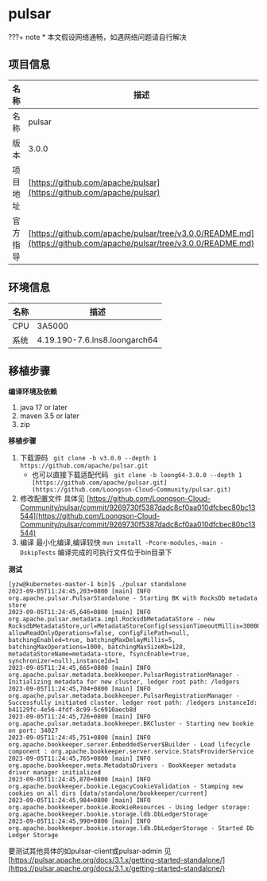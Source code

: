 # pulsar

<!-- note -->
???+ note
    * 本文假设网络通畅，如遇网络问题请自行解决
<!-- note end -->

## 项目信息

|名称       |描述|
|--         |--|
|名称       |pulsar|
|版本       |3.0.0|
|项目地址   |[https://github.com/apache/pulsar](https://github.com/apache/pulsar)|
|官方指导   |[https://github.com/apache/pulsar/tree/v3.0.0/README.md](https://github.com/apache/pulsar/tree/v3.0.0/README.md)|

## 环境信息

|名称       |描述|
|--         |--|
|CPU        |3A5000|
|系统       |4.19.190-7.6.lns8.loongarch64|


## 移植步骤

__编译环境及依赖__
1. java 17 or later
2. maven 3.5 or later
3. zip

__移植步骤__
1. 下载源码
   ` git clone -b v3.0.0 --depth 1 https://github.com/apache/pulsar.git`
   - 也可以直接下载适配代码
   ` git clone -b loong64-3.0.0 --depth 1 [https://github.com/apache/pulsar.git](https://github.com/Loongson-Cloud-Community/pulsar.git)`
3. 修改配置文件
   具体见 [https://github.com/Loongson-Cloud-Community/pulsar/commit/9269730f5387dadc8cf0aa010dfcbec80bc13544](https://github.com/Loongson-Cloud-Community/pulsar/commit/9269730f5387dadc8cf0aa010dfcbec80bc13544)
4. 编译
   最小化编译,编译较快 
   ` mvn install -Pcore-modules,-main -DskipTests `
   编译完成的可执行文件位于bin目录下

__测试__

```
[yzw@kubernetes-master-1 bin]$ ./pulsar standalone
2023-09-05T11:24:45,203+0800 [main] INFO  org.apache.pulsar.PulsarStandalone - Starting BK with RocksDb metadata store
2023-09-05T11:24:45,646+0800 [main] INFO  org.apache.pulsar.metadata.impl.RocksdbMetadataStore - new RocksdbMetadataStore,url=MetadataStoreConfig(sessionTimeoutMillis=30000, allowReadOnlyOperations=false, configFilePath=null, batchingEnabled=true, batchingMaxDelayMillis=5, batchingMaxOperations=1000, batchingMaxSizeKb=128, metadataStoreName=metadata-store, fsyncEnable=true, synchronizer=null),instanceId=1
2023-09-05T11:24:45,665+0800 [main] INFO  org.apache.pulsar.metadata.bookkeeper.PulsarRegistrationManager - Initializing metadata for new cluster, ledger root path: /ledgers
2023-09-05T11:24:45,704+0800 [main] INFO  org.apache.pulsar.metadata.bookkeeper.PulsarRegistrationManager - Successfully initiated cluster. ledger root path: /ledgers instanceId: b41129fc-4e56-4fdf-8c99-5c6910aecb8d
2023-09-05T11:24:45,726+0800 [main] INFO  org.apache.pulsar.metadata.bookkeeper.BKCluster - Starting new bookie on port: 34027
2023-09-05T11:24:45,751+0800 [main] INFO  org.apache.bookkeeper.server.EmbeddedServer$Builder - Load lifecycle component : org.apache.bookkeeper.server.service.StatsProviderService
2023-09-05T11:24:45,765+0800 [main] INFO  org.apache.bookkeeper.meta.MetadataDrivers - BookKeeper metadata driver manager initialized
2023-09-05T11:24:45,870+0800 [main] INFO  org.apache.bookkeeper.bookie.LegacyCookieValidation - Stamping new cookies on all dirs [data/standalone/bookkeeper/current]
2023-09-05T11:24:45,984+0800 [main] INFO  org.apache.bookkeeper.bookie.BookieResources - Using ledger storage: org.apache.bookkeeper.bookie.storage.ldb.DbLedgerStorage
2023-09-05T11:24:45,990+0800 [main] INFO  org.apache.bookkeeper.bookie.storage.ldb.DbLedgerStorage - Started Db Ledger Storage

```
要测试其他具体的如pulsar-client或pulsar-admin 见[https://pulsar.apache.org/docs/3.1.x/getting-started-standalone/](https://pulsar.apache.org/docs/3.1.x/getting-started-standalone/)
